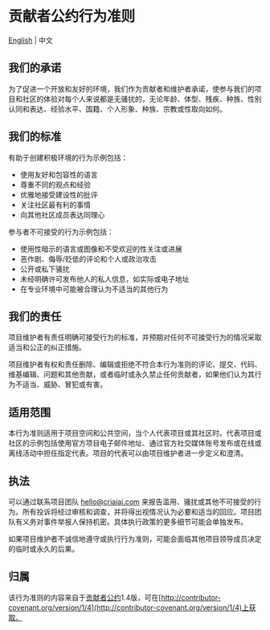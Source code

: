 <!-- markdownlint-disable MD030 -->

# 贡献者公约行为准则

[English](<./CODE_OF_CONDUCT.md>) | 中文

## 我们的承诺

为了促进一个开放和友好的环境，我们作为贡献者和维护者承诺，使参与我们的项目和社区的体验对每个人来说都是无骚扰的，无论年龄、体型、残疾、种族、性别认同和表达、经验水平、国籍、个人形象、种族、宗教或性取向如何。

## 我们的标准

有助于创建积极环境的行为示例包括：

-   使用友好和包容性的语言
-   尊重不同的观点和经验
-   优雅地接受建设性的批评
-   关注社区最有利的事情
-   向其他社区成员表达同理心

参与者不可接受的行为示例包括：

-   使用性暗示的语言或图像和不受欢迎的性关注或进展
-   恶作剧、侮辱/贬低的评论和个人或政治攻击
-   公开或私下骚扰
-   未经明确许可发布他人的私人信息，如实际或电子地址
-   在专业环境中可能被合理认为不适当的其他行为

## 我们的责任

项目维护者有责任明确可接受行为的标准，并预期对任何不可接受行为的情况采取适当和公正的纠正措施。

项目维护者有权和责任删除、编辑或拒绝不符合本行为准则的评论、提交、代码、维基编辑、问题和其他贡献，或者临时或永久禁止任何贡献者，如果他们认为其行为不适当、威胁、冒犯或有害。

## 适用范围

本行为准则适用于项目空间和公共空间，当个人代表项目或其社区时。代表项目或社区的示例包括使用官方项目电子邮件地址、通过官方社交媒体账号发布或在线或离线活动中担任指定代表。项目的代表可以由项目维护者进一步定义和澄清。

## 执法

可以通过联系项目团队 hello@criaiai.com 来报告滥用、骚扰或其他不可接受的行为。所有投诉将经过审核和调查，并将得出视情况认为必要和适当的回应。项目团队有义务对事件举报人保持机密。具体执行政策的更多细节可能会单独发布。

如果项目维护者不诚信地遵守或执行行为准则，可能会面临其他项目领导成员决定的临时或永久的后果。

## 归属

该行为准则的内容来自于[贡献者公约](http://contributor-covenant.org/)1.4版，可在[http://contributor-covenant.org/version/1/4](http://contributor-covenant.org/version/1/4)上获取。

[主页]: http://contributor-covenant.org
